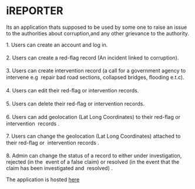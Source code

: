 


# iREPORTER
Its an application thats supposed to be used by some one to raise an issue to the authorities about corruption,and any other grievance to the authority.
<table>
1. Users can create an account and log in. <br><br>
2. Users can create a  red-ﬂag  record (An incident linked to corruption).   <br><br>
3. Users can create  intervention  record   (a call for a government agency to intervene e.g  repair bad road sections, collapsed bridges, ﬂooding e.t.c).   <br><br>
4. Users can edit their  red-ﬂag  or  intervention  records.   <br><br>
5. Users can delete their  red-ﬂag  or  intervention  records.   <br><br>
6. Users can add geolocation (Lat Long Coordinates) to their  red-ﬂag  or  intervention  records .   <br><br>
7. Users can change the geolocation (Lat Long Coordinates) attached to their  red-ﬂag  or  intervention  records .   <br><br>
8. Admin can change the  status  of a record to either  under investigation, rejected  (in the  event of a false claim)   or  resolved  (in the event that the claim has been investigated and  resolved) . 

The application is hosted <a href="https://nicholusmuwonge.github.io/iReporter/UI/index.html">here</a>
</table>


